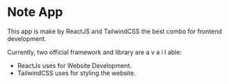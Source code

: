 # Note App

This app is make by ReactJS and TailwindCSS the best combo for frontend development.

Currently, two official framework and library are a v a i l able:

- ReactJs uses for Website Development.
- TailwindCSS uses for styling the website.
